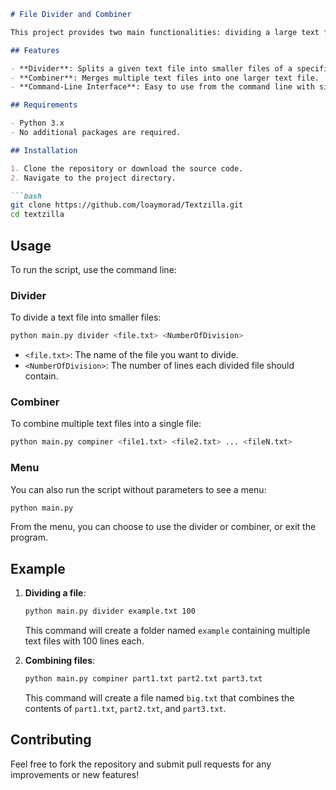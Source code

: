 ```markdown
# File Divider and Combiner

This project provides two main functionalities: dividing a large text file into smaller batches and combining multiple text files into a single file. It’s a simple command-line utility implemented in Python.

## Features

- **Divider**: Splits a given text file into smaller files of a specified batch size.
- **Combiner**: Merges multiple text files into one larger text file.
- **Command-Line Interface**: Easy to use from the command line with simple menu options.

## Requirements

- Python 3.x
- No additional packages are required.

## Installation

1. Clone the repository or download the source code.
2. Navigate to the project directory.

```bash
git clone https://github.com/loaymorad/Textzilla.git
cd textzilla
```

## Usage

To run the script, use the command line:

### Divider

To divide a text file into smaller files:

```bash
python main.py divider <file.txt> <NumberOfDivision>
```

- `<file.txt>`: The name of the file you want to divide.
- `<NumberOfDivision>`: The number of lines each divided file should contain.

### Combiner

To combine multiple text files into a single file:

```bash
python main.py compiner <file1.txt> <file2.txt> ... <fileN.txt>
```

### Menu

You can also run the script without parameters to see a menu:

```bash
python main.py
```

From the menu, you can choose to use the divider or combiner, or exit the program.

## Example

1. **Dividing a file**:

   ```bash
   python main.py divider example.txt 100
   ```

   This command will create a folder named `example` containing multiple text files with 100 lines each.

2. **Combining files**:

   ```bash
   python main.py compiner part1.txt part2.txt part3.txt
   ```

   This command will create a file named `big.txt` that combines the contents of `part1.txt`, `part2.txt`, and `part3.txt`.

## Contributing

Feel free to fork the repository and submit pull requests for any improvements or new features!
